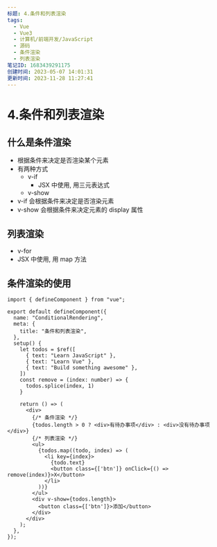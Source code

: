 ```yaml
---
标题: 4.条件和列表渲染
tags:
  - Vue
  - Vue3
  - 计算机/前端开发/JavaScript
  - 源码
  - 条件渲染
  - 列表渲染
笔记ID: 1683439291175
创建时间: 2023-05-07 14:01:31
更新时间: 2023-11-28 11:27:41
---
```


# 4.条件和列表渲染

## 什么是条件渲染

- 根据条件来决定是否渲染某个元素
- 有两种方式
  - v-if
    - JSX 中使用, 用三元表达式
  - v-show
- v-if 会根据条件来决定是否渲染元素
- v-show 会根据条件来决定元素的 display 属性

## 列表渲染

- v-for
- JSX 中使用, 用 map 方法

## 条件渲染的使用

```tsx
import { defineComponent } from "vue";

export default defineComponent({
  name: "ConditionalRendering",
  meta: {
    title: "条件和列表渲染",
  },
  setup() {
    let todos = $ref([
      { text: "Learn JavaScript" },
      { text: "Learn Vue" },
      { text: "Build something awesome" },
    ])
    const remove = (index: number) => {
      todos.splice(index, 1)
    }

    return () => (
      <div>
        {/* 条件渲染 */}
        {todos.length > 0 ? <div>有待办事项</div> : <div>没有待办事项</div>}
        {/* 列表渲染 */}
        <ul>
          {todos.map((todo, index) => (
            <li key={index}>
              {todo.text}
              <button class={['btn']} onClick={() => remove(index)}>X</button>
            </li>
          ))}
        </ul>
        <div v-show={todos.length}>
          <button class={['btn']}>添加</button>
        </div>
      </div>
    );
  },
});

```
